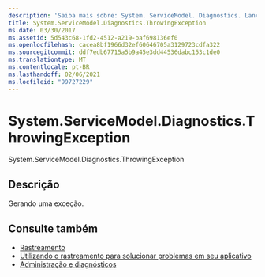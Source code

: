 ```yaml
---
description: 'Saiba mais sobre: System. ServiceModel. Diagnostics. Lançamentoexception'
title: System.ServiceModel.Diagnostics.ThrowingException
ms.date: 03/30/2017
ms.assetid: 5d543c68-1fd2-4512-a219-baf698136ef0
ms.openlocfilehash: cacea8bf1966d32ef60646705a3129723cdfa322
ms.sourcegitcommit: ddf7edb67715a5b9a45e3dd44536dabc153c1de0
ms.translationtype: MT
ms.contentlocale: pt-BR
ms.lasthandoff: 02/06/2021
ms.locfileid: "99727229"
---
```

# <a name="systemservicemodeldiagnosticsthrowingexception"></a>System.ServiceModel.Diagnostics.ThrowingException

System.ServiceModel.Diagnostics.ThrowingException  
  
## <a name="description"></a>Descrição  

 Gerando uma exceção.  
  
## <a name="see-also"></a>Consulte também

- [Rastreamento](index.md)
- [Utilizando o rastreamento para solucionar problemas em seu aplicativo](using-tracing-to-troubleshoot-your-application.md)
- [Administração e diagnósticos](../index.md)
